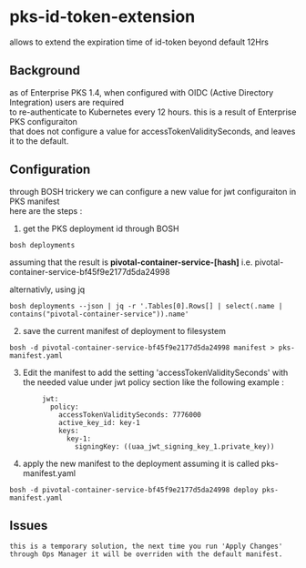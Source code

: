# pks-id-token-extension
allows to extend the expiration time of id-token beyond default 12Hrs

## Background
as of Enterprise PKS 1.4, when configured with OIDC (Active Directory Integration) users are required \
to re-authenticate to Kubernetes every 12 hours. this is a result of Enterprise PKS configuraiton \
that does not configure a value for accessTokenValiditySeconds, and leaves it to the default.

## Configuration
through BOSH trickery we can configure a new value for jwt configuraiton in PKS manifest \
here are the steps :

1. get the PKS deployment id through BOSH
```
bosh deployments
```
assuming that the result is <b>pivotal-container-service-[hash]</b> i.e. pivotal-container-service-bf45f9e2177d5da24998

alternativly, using jq 
```
bosh deployments --json | jq -r '.Tables[0].Rows[] | select(.name | contains("pivotal-container-service")).name'
```

2. save the current manifest of deployment to filesystem
```
bosh -d pivotal-container-service-bf45f9e2177d5da24998 manifest > pks-manifest.yaml
```

3. Edit the manifest to add the setting 'accessTokenValiditySeconds' with the needed value under jwt policy section
like the following example :
```
        jwt:
          policy:
            accessTokenValiditySeconds: 7776000
            active_key_id: key-1
            keys:
              key-1:
                signingKey: ((uaa_jwt_signing_key_1.private_key))
```

4. apply the new manifest to the deployment
assuming it is called pks-manifest.yaml
```
bosh -d pivotal-container-service-bf45f9e2177d5da24998 deploy pks-manifest.yaml
```

## Issues
```
this is a temporary solution, the next time you run 'Apply Changes' through Ops Manager it will be overriden with the default manifest.
```
